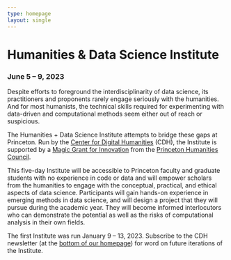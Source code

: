 ```yaml
---
type: homepage
layout: single
---
```


<h1 class="tc">Humanities & Data Science Institute</h1>

<h3 class="tc">June 5 – 9, 2023</h3>

Despite efforts to foreground the interdisciplinarity of data science, its practitioners and proponents rarely engage seriously with the humanities. And for most humanists, the technical skills required for experimenting with data-driven and computational methods seem either out of reach or suspicious.

The Humanities + Data Science Institute attempts to bridge these gaps at Princeton. Run by the [Center for Digital Humanities](https://cdh.princeton.edu/) (CDH), the Institute is supported by a [Magic Grant for Innovation](https://humanities.princeton.edu/funding-opportunities/magic-grants-for-innovation/2019-20-magic-projects-global-initiatives-and-special-grants/) from the [Princeton Humanities Council](https://humanities.princeton.edu/).

This five-day Institute will be accessible to Princeton faculty and graduate students with no experience in code or data and will empower scholars from the humanities to engage with the conceptual, practical, and ethical aspects of data science. Participants will gain hands-on experience in emerging methods in data science, and will design a project that they will pursue during the academic year. They will become informed interlocutors who can demonstrate the potential as well as the risks of computational analysis in their own fields.

The first Institute was run January 9 – 13, 2023. Subscribe to the CDH newsletter (at the [bottom of our homepage](https://cdh.princeton.edu/)) for word on future iterations of the Institute.